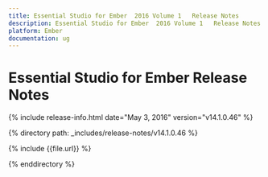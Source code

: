 ```yaml
---
title: Essential Studio for Ember  2016 Volume 1   Release Notes  
description: Essential Studio for Ember  2016 Volume 1   Release Notes  
platform: Ember
documentation: ug
---
```


# Essential Studio for Ember  Release Notes  

{% include release-info.html date="May 3, 2016" version="v14.1.0.46" %} 

{% directory path: _includes/release-notes/v14.1.0.46 %}

{% include {{file.url}} %}

{% enddirectory %}
